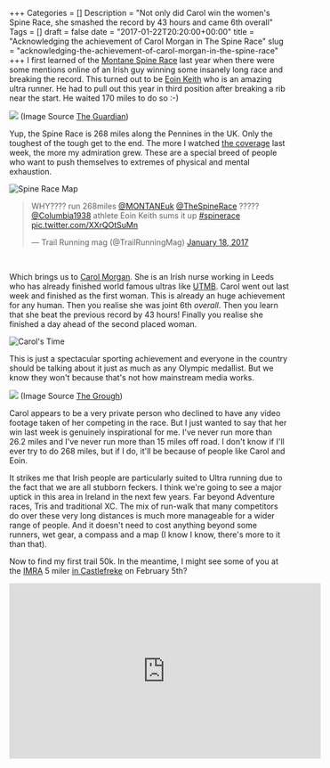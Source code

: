 +++
Categories = []
Description = "Not only did Carol win the women's Spine Race, she smashed the record by 43 hours and came 6th overall"
Tags = []
draft = false
date = "2017-01-22T20:20:00+00:00"
title = "Acknowledging the achievement of Carol Morgan in The Spine Race"
slug = "acknowledging-the-achievement-of-carol-morgan-in-the-spine-race"
+++
I first learned of the [Montane Spine Race](http://thespinerace.com/) last year when there were some mentions online of an Irish guy winning some insanely long race and breaking the record. This turned out to be [Eoin Keith](https://eoinkeith.wordpress.com/) who is an amazing ultra runner. He had to pull out this year in third position after breaking a rib near the start. He waited 170 miles to do so :-)

[<img src="https://conoroneill.com.s3.amazonaws.com/wp-content/uploads/2017/01/5760.jpg">](https://www.theguardian.com/lifeandstyle/the-running-blog/picture/2017/jan/20/picture-of-the-day-britains-most-brutal-race/)
(Image Source [The Guardian](https://www.theguardian.com/lifeandstyle/the-running-blog/picture/2017/jan/20/picture-of-the-day-britains-most-brutal-race/))
&nbsp;

Yup, the Spine Race is 268 miles along the Pennines in the UK. Only the toughest of the tough get to the end. The more I watched [the coverage](https://www.facebook.com/TheSpineRace/) last week, the more my admiration grew. These are a special breed of people who want to push themselves to extremes of physical and mental exhaustion.

![Spine Race Map](https://conoroneill.com.s3.amazonaws.com/wp-content/uploads/2017/01/854e58_76398849d08f408faec9e5f890cfc31f.gif)

<blockquote class="twitter-video" data-lang="en"><p lang="en" dir="ltr">WHY???? run 268miles <a href="https://twitter.com/MONTANEuk">@MONTANEuk</a> <a href="https://twitter.com/TheSpineRace">@TheSpineRace</a> ????? <a href="https://twitter.com/Columbia1938">@Columbia1938</a> athlete Eoin Keith sums it up <a href="https://twitter.com/hashtag/spinerace?src=hash">#spinerace</a> <a href="https://t.co/XXrQOtSuMn">pic.twitter.com/XXrQOtSuMn</a></p>&mdash; Trail Running mag (@TrailRunningMag) <a href="https://twitter.com/TrailRunningMag/status/821737289474834432">January 18, 2017</a></blockquote>
<script async src="//platform.twitter.com/widgets.js" charset="utf-8"></script>
&nbsp;

Which brings us to [Carol Morgan](http://www.grough.co.uk/magazine/2017/01/20/carol-morgan-smashes-record-by-43-hours-to-take-womens-title-in-spine-race). She is an Irish nurse working in Leeds who has already finished world famous ultras like [UTMB](http://utmbmontblanc.com/en/). Carol went out last week and finished as the first woman. This is already an huge achievement for any human. Then you realise she was joint 6th *overall*. Then you learn that she beat the previous record by 43 hours! Finally you realise she finished a day ahead of the second placed woman.

![Carol's Time](https://conoroneill.com.s3.amazonaws.com/wp-content/uploads/2017/01/spine_race_carol_morgan.jpg)

This is just a spectacular sporting achievement and everyone in the country should be talking about it just as much as any Olympic medallist. But we know they won't because that's not how mainstream media works.

[<img src="https://conoroneill.com.s3.amazonaws.com/wp-content/uploads/2017/01/The-Spine-2017-White-Hill-Carol-Morgan-1024x682.jpg">](http://www.grough.co.uk/magazine/2017/01/20/carol-morgan-smashes-record-by-43-hours-to-take-womens-title-in-spine-race)
(Image Source [The Grough](http://www.grough.co.uk/magazine/2017/01/20/carol-morgan-smashes-record-by-43-hours-to-take-womens-title-in-spine-race))
&nbsp;

Carol appears to be a very private person who declined to have any video footage taken of her competing in the race. But I just wanted to say that her win last week is genuinely inspirational for me. I've never run more than 26.2 miles and I've never run more than 15 miles off road. I don't know if I'll ever try to do 268 miles, but if I do, it'll be because of people like Carol and Eoin.

It strikes me that Irish people are particularly suited to Ultra running due to the fact that we are all stubborn feckers. I think we're going to see a major uptick in this area in Ireland in the next few years. Far beyond Adventure races, Tris and traditional XC. The mix of run-walk that many competitors  do over these very long distances is much more manageable for a wider range of people. And it doesn't need to cost anything beyond some runners, wet gear, a compass and a map (I know I know, there's more to it than that).

Now to find my first trail 50k. In the meantime, I might see some of you at the [IMRA](https://www.imra.ie/events/) 5 miler [in Castlefreke](https://www.imra.ie/events/view/id/1477) on February 5th?

<iframe src="https://www.facebook.com/plugins/video.php?href=https%3A%2F%2Fwww.facebook.com%2FTheSpineRace%2Fvideos%2F1296747880412904%2F&show_text=0&width=560" width="560" height="315" style="border:none;overflow:hidden" scrolling="no" frameborder="0" allowTransparency="true" allowFullScreen="true"></iframe>

